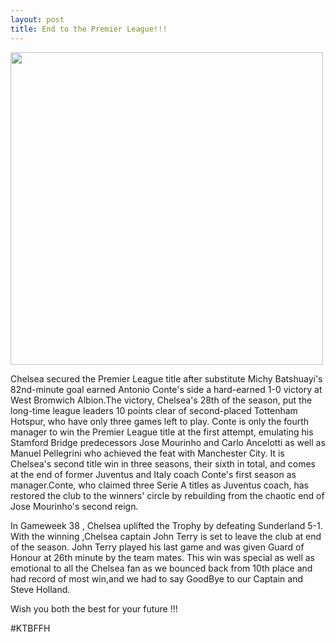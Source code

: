 ```yaml
---
layout: post
title: End to the Premier League!!!
---
```


 <img src="http://i.dailymail.co.uk/i/pix/2017/05/15/22/405DE76500000578-4508550-Chelsea_boss_Antonio_Conte_smiles_as_he_wears_an_inflatable_crow-a-111_1494883999015.jpg" style="width: 500px;"/>


 Chelsea secured the Premier League title after substitute Michy Batshuayi's 82nd-minute goal earned Antonio Conte's side a hard-earned 1-0 victory at West Bromwich Albion.The victory, Chelsea's 28th of the season, put the long-time league leaders 10 points clear of second-placed Tottenham Hotspur, who have only three games left to play. Conte is only the fourth manager to win the Premier League title at the first attempt, emulating his Stamford Bridge predecessors Jose Mourinho and Carlo Ancelotti as well as Manuel Pellegrini who achieved the feat with Manchester City. It is Chelsea's second title win in three seasons, their sixth in total, and comes at the end of former Juventus and Italy coach Conte's first season as manager.Conte, who claimed three Serie A titles as Juventus coach, has restored the club to the winners' circle by rebuilding from the chaotic end of Jose Mourinho's second reign.
 
In Gameweek 38 , Chelsea uplifted the Trophy by defeating Sunderland 5-1. With the winning ,Chelsea captain John Terry is set to leave the club at end of  the season. John Terry played his last game and was given Guard of Honour at 26th minute by the team mates. This win was special as well as emotional to all the Chelsea fan as we bounced back from 10th place and had record of most win,and we had to say GoodBye to our Captain and Steve Holland. 

Wish you both the best for your future !!!

#KTBFFH


